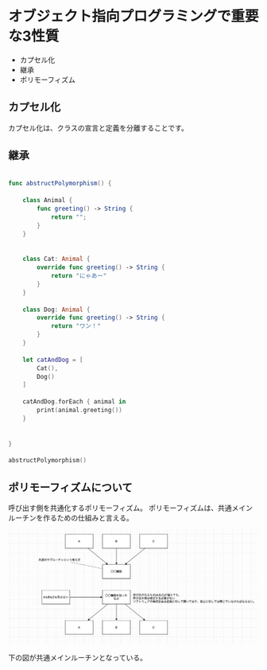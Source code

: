 # オブジェクト指向プログラミングで重要な3性質

- カプセル化
- 継承
- ポリモーフィズム

## カプセル化

カプセル化は、クラスの宣言と定義を分離することです。

## 継承

```swift

func abstructPolymorphism() {

    class Animal {
        func greeting() -> String {
            return "";
        }
    }


    class Cat: Animal {
        override func greeting() -> String {
            return "にゃあー"
        }
    }

    class Dog: Animal {
        override func greeting() -> String {
            return "ワン！"
        }
    }

    let catAndDog = [
        Cat(),
        Dog()
    ]

    catAndDog.forEach { animal in
        print(animal.greeting())
    }


}

abstructPolymorphism()

```


## ポリモーフィズムについて
呼び出す側を共通化するポリモーフィズム。
ポリモーフィズムは、共通メインルーチンを作るための仕組みと言える。

![ポリモーフィズム](../images/20210903_23.25.png)

下の図が共通メインルーチンとなっている。